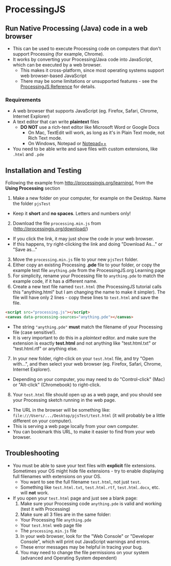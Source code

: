 # ProcessingJS
## Run Native Processing (Java) code in a web browser
- This can be used to execute Processing code on computers that don't support Processing (for example, Chrome).
- It works by converting your Processing/Java code into JavaScript, which can be executed by a web browser.
  - This makes it cross-platform, since most operating systems support web browser-based JavaScript
  - There may be some limitations or unsupported features - see the [ProcessingJS Reference](http://processingjs.org/reference/) for details.

### Requirements
- A web browser that supports JavaScript (eg. Firefox, Safari, Chrome, Internet Explorer)
- A text editor that can write **plaintext** files
  - **DO NOT** use a rich-text editor like Microsoft Word or Google Docs
    - On Mac, TextEdit will work, as long as it's in Plain Text mode, not Rich Text mode.
    - On Windows, Notepad or [Notepad++](https://notepad-plus-plus.org/)
- You need to be able write and save files with custom extensions, like ```.html``` and ```.pde```

## Installation and Testing
Following the example from http://processingjs.org/learning/, from the **Using Processing** section  
1. Make a new folder on your computer, for example on the Desktop. Name the folder ```pjsTest```
  - Keep it **short** and **no spaces**. Letters and numbers only!
2. Download the file ```processing.min.js``` from (http://processingjs.org/download/)
  - If you click the link, it may just show the code in your web browser.
  - If this happens, try right-clicking the link and doing "Download As..." or "Save as..."
3. Move the ```processing.min.js``` file to your new ```pjsTest``` folder.
4. Either copy an existing Processing **.pde** file to your folder, or copy the example test file ```anything.pde``` from the ProcessingJS.org Learning page
5. For simplicity, rename your Processing file to ```anything.pde``` to match the example code, if it has a different name.
6. Create a new text file named ```test.html``` (the ProcessingJS tutorial calls this "anything.html" but I am changing the name to make it simpler). The file will have only 2 lines - copy these lines to ```test.html``` and save the file.
```html
<script src="processing.js"></script> 
<canvas data-processing-sources="anything.pde"></canvas>
```
  - The string ```"anything.pde"``` **must** match the filename of your Processing file (case sensitive!).
  - It is very important to do this in a *plaintext* editor. and make sure the extension is exactly **test.html** and not anything like "test.html.txt" or "test.html.rtf" or anything else. 
7. In your new folder, right-click on your ```test.html``` file, and try "Open with...", and then select your web browser (eg. Firefox, Safari, Chrome, Internet Explorer).
  - Depending on your computer, you may need to do "Control-click" (Mac) or "Alt-click" (Chromebook) to right-click.
8. Your ```test.html``` file should open up as a web page, and you should see your Processing sketch running in the web page.
  - The URL in the browser will be something like:  
    ```file:///Users/.../Desktop/pjsTest/test.html``` (it will probably be a little different on your computer).
  - This is serving a web page locally from your own computer.
  - You can bookmark this URL, to make it easier to find from your web browser.

## Troubleshooting
- You must be able to save your text files with **explicit** file extensions. Sometimes your OS might hide file extensions - try to enable displaying full filenames with extensions on your OS.
  - You want to see the full filename ```test.html```, not just ```test```.
  - Something like ```test.html.txt```, ```test.html.rtf```, ```test.html.docx```, etc. will **not** work.
- If you open your ```test.html``` page and just see a blank page:
  1. Make sure your Processing code ```anything.pde``` is valid and working (test it with Processing)
  2. Make sure all 3 files are in the same folder:
    - Your Processing file ```anything.pde```
    - Your ```test.html``` web page file
    - The ```processing.min.js``` file
  3. In your web browser, look for the "Web Console" or "Developer Console", which will print out JavaScript warnings and errors.
    - These error messages may be helpful in tracing your bug.
  4. You may need to change the file permissions on your system (advanced and Operating System dependent)
